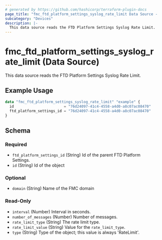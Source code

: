 ```yaml
---
# generated by https://github.com/hashicorp/terraform-plugin-docs
page_title: "fmc_ftd_platform_settings_syslog_rate_limit Data Source - terraform-provider-fmc"
subcategory: "Devices"
description: |-
  This data source reads the FTD Platform Settings Syslog Rate Limit.
---
```


# fmc_ftd_platform_settings_syslog_rate_limit (Data Source)

This data source reads the FTD Platform Settings Syslog Rate Limit.

## Example Usage

```terraform
data "fmc_ftd_platform_settings_syslog_rate_limit" "example" {
  id                       = "76d24097-41c4-4558-a4d0-a8c07ac08470"
  ftd_platform_settings_id = "76d24097-41c4-4558-a4d0-a8c07ac08470"
}
```

<!-- schema generated by tfplugindocs -->
## Schema

### Required

- `ftd_platform_settings_id` (String) Id of the parent FTD Platform Settings.
- `id` (String) Id of the object

### Optional

- `domain` (String) Name of the FMC domain

### Read-Only

- `interval` (Number) Interval in seconds.
- `number_of_messages` (Number) Number of messages.
- `rate_limit_type` (String) The rate limit type.
- `rate_limit_value` (String) Value for the `rate_limit_type`.
- `type` (String) Type of the object; this value is always 'RateLimit'.
